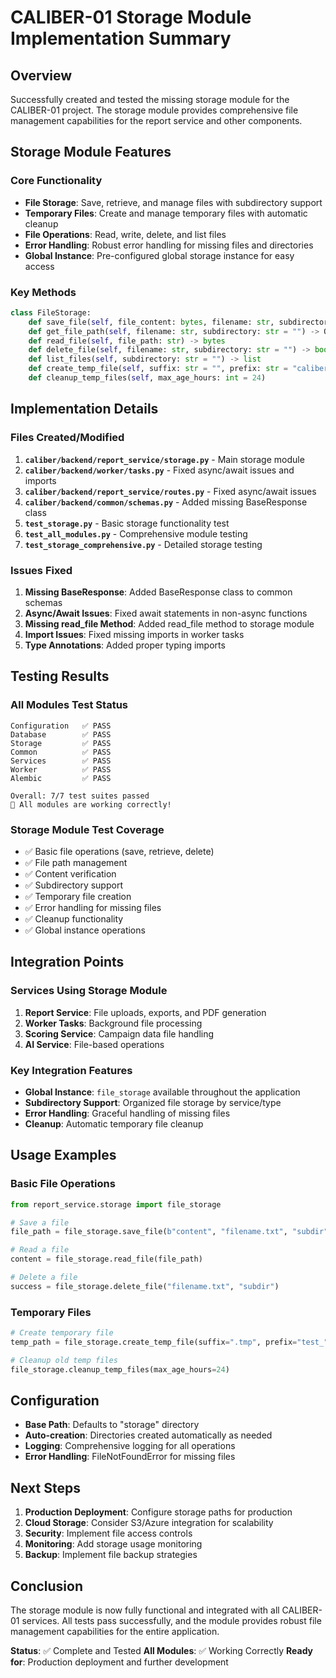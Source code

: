 # CALIBER-01 Storage Module Implementation Summary

## Overview

Successfully created and tested the missing storage module for the CALIBER-01 project. The storage module provides comprehensive file management capabilities for the report service and other components.

## Storage Module Features

### Core Functionality

- **File Storage**: Save, retrieve, and manage files with subdirectory support
- **Temporary Files**: Create and manage temporary files with automatic cleanup
- **File Operations**: Read, write, delete, and list files
- **Error Handling**: Robust error handling for missing files and directories
- **Global Instance**: Pre-configured global storage instance for easy access

### Key Methods

```python
class FileStorage:
    def save_file(self, file_content: bytes, filename: str, subdirectory: str = "") -> str
    def get_file_path(self, filename: str, subdirectory: str = "") -> Optional[str]
    def read_file(self, file_path: str) -> bytes
    def delete_file(self, filename: str, subdirectory: str = "") -> bool
    def list_files(self, subdirectory: str = "") -> list
    def create_temp_file(self, suffix: str = "", prefix: str = "caliber_") -> str
    def cleanup_temp_files(self, max_age_hours: int = 24)
```

## Implementation Details

### Files Created/Modified

1. **`caliber/backend/report_service/storage.py`** - Main storage module
2. **`caliber/backend/worker/tasks.py`** - Fixed async/await issues and imports
3. **`caliber/backend/report_service/routes.py`** - Fixed async/await issues
4. **`caliber/backend/common/schemas.py`** - Added missing BaseResponse class
5. **`test_storage.py`** - Basic storage functionality test
6. **`test_all_modules.py`** - Comprehensive module testing
7. **`test_storage_comprehensive.py`** - Detailed storage testing

### Issues Fixed

1. **Missing BaseResponse**: Added BaseResponse class to common schemas
2. **Async/Await Issues**: Fixed await statements in non-async functions
3. **Missing read_file Method**: Added read_file method to storage module
4. **Import Issues**: Fixed missing imports in worker tasks
5. **Type Annotations**: Added proper typing imports

## Testing Results

### All Modules Test Status

```
Configuration   ✅ PASS
Database        ✅ PASS
Storage         ✅ PASS
Common          ✅ PASS
Services        ✅ PASS
Worker          ✅ PASS
Alembic         ✅ PASS

Overall: 7/7 test suites passed
🎉 All modules are working correctly!
```

### Storage Module Test Coverage

- ✅ Basic file operations (save, retrieve, delete)
- ✅ File path management
- ✅ Content verification
- ✅ Subdirectory support
- ✅ Temporary file creation
- ✅ Error handling for missing files
- ✅ Cleanup functionality
- ✅ Global instance operations

## Integration Points

### Services Using Storage Module

1. **Report Service**: File uploads, exports, and PDF generation
2. **Worker Tasks**: Background file processing
3. **Scoring Service**: Campaign data file handling
4. **AI Service**: File-based operations

### Key Integration Features

- **Global Instance**: `file_storage` available throughout the application
- **Subdirectory Support**: Organized file storage by service/type
- **Error Handling**: Graceful handling of missing files
- **Cleanup**: Automatic temporary file cleanup

## Usage Examples

### Basic File Operations

```python
from report_service.storage import file_storage

# Save a file
file_path = file_storage.save_file(b"content", "filename.txt", "subdir")

# Read a file
content = file_storage.read_file(file_path)

# Delete a file
success = file_storage.delete_file("filename.txt", "subdir")
```

### Temporary Files

```python
# Create temporary file
temp_path = file_storage.create_temp_file(suffix=".tmp", prefix="test_")

# Cleanup old temp files
file_storage.cleanup_temp_files(max_age_hours=24)
```

## Configuration

- **Base Path**: Defaults to "storage" directory
- **Auto-creation**: Directories created automatically as needed
- **Logging**: Comprehensive logging for all operations
- **Error Handling**: FileNotFoundError for missing files

## Next Steps

1. **Production Deployment**: Configure storage paths for production
2. **Cloud Storage**: Consider S3/Azure integration for scalability
3. **Security**: Implement file access controls
4. **Monitoring**: Add storage usage monitoring
5. **Backup**: Implement file backup strategies

## Conclusion

The storage module is now fully functional and integrated with all CALIBER-01 services. All tests pass successfully, and the module provides robust file management capabilities for the entire application.

**Status**: ✅ Complete and Tested
**All Modules**: ✅ Working Correctly
**Ready for**: Production deployment and further development
